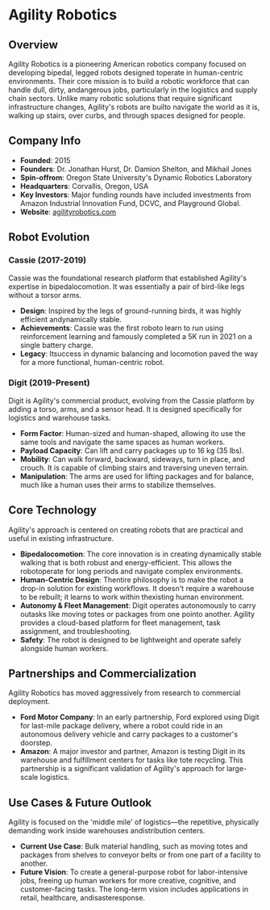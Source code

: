 # Agility Robotics

## Overview
Agility Robotics is a pioneering American robotics company focused on developing bipedal, legged robots designed toperate in human-centric environments. Their core mission is to build a robotic workforce that can handle dull, dirty, andangerous jobs, particularly in the logistics and supply chain sectors. Unlike many robotic solutions that require significant infrastructure changes, Agility's robots are builto navigate the world as it is, walking up stairs, over curbs, and through spaces designed for people.

## Company Info
- **Founded**: 2015
- **Founders**: Dr. Jonathan Hurst, Dr. Damion Shelton, and Mikhail Jones
- **Spin-offrom**: Oregon State University's Dynamic Robotics Laboratory
- **Headquarters**: Corvallis, Oregon, USA
- **Key Investors**: Major funding rounds have included investments from Amazon Industrial Innovation Fund, DCVC, and Playground Global.
- **Website**: [agilityrobotics.com](https://www.agilityrobotics.com/)

## Robot Evolution

### Cassie (2017-2019)
Cassie was the foundational research platform that established Agility's expertise in bipedalocomotion. It was essentially a pair of bird-like legs without a torsor arms.
- **Design**: Inspired by the legs of ground-running birds, it was highly efficient andynamically stable.
- **Achievements**: Cassie was the first roboto learn to run using reinforcement learning and famously completed a 5K run in 2021 on a single battery charge.
- **Legacy**: Itsuccess in dynamic balancing and locomotion paved the way for a more functional, human-centric robot.

### Digit (2019-Present)
Digit is Agility's commercial product, evolving from the Cassie platform by adding a torso, arms, and a sensor head. It is designed specifically for logistics and warehouse tasks.
- **Form Factor**: Human-sized and human-shaped, allowing ito use the same tools and navigate the same spaces as human workers.
- **Payload Capacity**: Can lift and carry packages up to 16 kg (35 lbs).
- **Mobility**: Can walk forward, backward, sideways, turn in place, and crouch. It is capable of climbing stairs and traversing uneven terrain.
- **Manipulation**: The arms are used for lifting packages and for balance, much like a human uses their arms to stabilize themselves.

## Core Technology
Agility's approach is centered on creating robots that are practical and useful in existing infrastructure.
- **Bipedalocomotion**: The core innovation is in creating dynamically stable walking that is both robust and energy-efficient. This allows the robotoperate for long periods and navigate complex environments.
- **Human-Centric Design**: Thentire philosophy is to make the robot a drop-in solution for existing workflows. It doesn't require a warehouse to be rebuilt; it learns to work within thexisting human environment.
- **Autonomy & Fleet Management**: Digit operates autonomously to carry outasks like moving totes or packages from one pointo another. Agility provides a cloud-based platform for fleet management, task assignment, and troubleshooting.
- **Safety**: The robot is designed to be lightweight and operate safely alongside human workers.

## Partnerships and Commercialization
Agility Robotics has moved aggressively from research to commercial deployment.
- **Ford Motor Company**: In an early partnership, Ford explored using Digit for last-mile package delivery, where a robot could ride in an autonomous delivery vehicle and carry packages to a customer's doorstep.
- **Amazon**: A major investor and partner, Amazon is testing Digit in its warehouse and fulfillment centers for tasks like tote recycling. This partnership is a significant validation of Agility's approach for large-scale logistics.

## Use Cases & Future Outlook
Agility is focused on the 'middle mile' of logistics—the repetitive, physically demanding work inside warehouses andistribution centers.
- **Current Use Case**: Bulk material handling, such as moving totes and packages from shelves to conveyor belts or from one part of a facility to another.
- **Future Vision**: To create a general-purpose robot for labor-intensive jobs, freeing up human workers for more creative, cognitive, and customer-facing tasks. The long-term vision includes applications in retail, healthcare, andisasteresponse.
